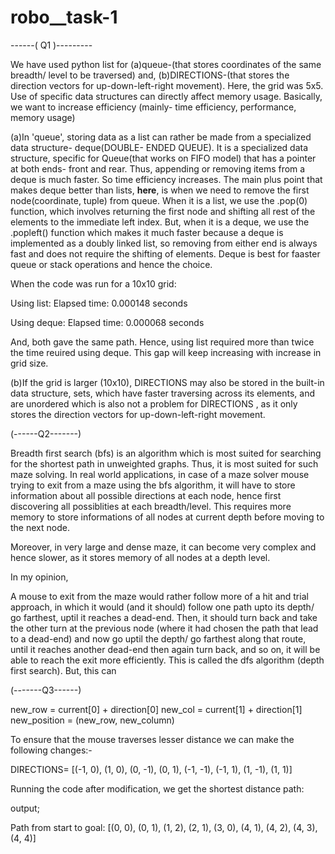 # robo__task-1
------(  Q1  )---------

We have used python list for (a)queue-(that stores coordinates of the same breadth/ level to be traversed) and, (b)DIRECTIONS-(that stores the direction vectors for up-down-left-right movement). Here, the grid was 5x5. 
Use of specific data structures can directly affect memory usage.
Basically, we want to increase efficiency (mainly- time efficiency, performance, memory usage)

(a)In 'queue', storing data as a list can rather be made from a specialized data structure- deque(DOUBLE- ENDED QUEUE). It is a specialized data structure, specific for Queue(that works on FIFO model) that has a pointer at both ends- front and rear. Thus, appending or removing items from a deque is much faster. So time efficiency increases. 
The main plus point that makes deque better than lists, **here**, is when we need to remove the first node(coordinate, tuple) from queue. When it is a list, we use the .pop(0) function, which involves returning the first node and shifting all rest of the elements to the immediate left index. But, when it is a deque, we use the .popleft() function which makes it much faster because a deque is implemented as a doubly linked list, so removing from either end is always fast and does not require the shifting of elements. Deque is best for faaster queue or stack operations and hence the choice. 

When the code was run for a 10x10 grid:

Using list:
  Elapsed time: 0.000148 seconds

Using deque:
  Elapsed time: 0.000068 seconds

And, both gave the same path. Hence, using list required more than twice the time reuired using deque.
This gap will keep increasing with increase in grid size.

(b)If the grid is larger (10x10), DIRECTIONS may also be stored in the built-in data structure, sets, which have faster traversing across its elements, and are unordered which is also not a problem for DIRECTIONS , as it only stores the direction vectors for up-down-left-right movement.



(------Q2-------)

Breadth first search (bfs) is an algorithm which is most suited for searching for the shortest path in unweighted graphs. Thus, it is most suited for such maze solving. In real world applications, in case of a maze solver mouse trying to exit from a maze using the bfs algorithm, it will have to store information about all possible directions at each node, hence first discovering all possiblities at each breadth/level. This requires more memory to store informations of all nodes at current depth before moving to the next node.

Moreover, in very large and dense maze, it can become very complex and hence slower, as it stores memory of all nodes at a depth level.

In my opinion,

A mouse to exit from the maze would rather follow more of a hit and trial approach, in which it would (and it should) follow one path upto its depth/ go farthest, uptil it reaches a dead-end. Then, it should turn back and take the other turn at the previous node (where it had chosen the path that lead to a dead-end) and now go uptil the depth/ go farthest along that route, until it reaches another dead-end then again turn back, and so on, it will be able to reach the exit more efficiently. This is called the dfs algorithm (depth first search). But, this can 


(-------Q3------)

new_row = current[0] + direction[0]
new_col = current[1] + direction[1]
new_position = (new_row, new_column)

To ensure that the mouse traverses lesser distance we can make the following changes:-

DIRECTIONS= [(-1, 0), (1, 0), (0, -1), (0, 1), (-1, -1), (-1, 1), (1, -1), (1, 1)]

Running the code after modification, we get the shortest distance path:

output;

Path from start to goal:  [(0, 0), (0, 1), (1, 2), (2, 1), (3, 0), (4, 1), (4, 2), (4, 3), (4, 4)]




























